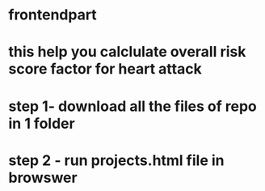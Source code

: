 # frontendpart
# this help you calclulate overall risk score factor for heart attack
# step 1- download all the files of repo in 1 folder
 # step 2 - run projects.html file in browswer
